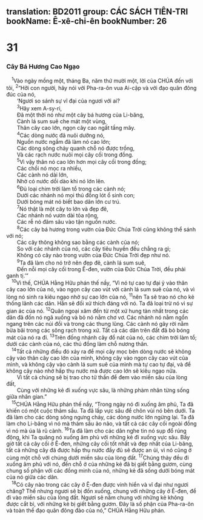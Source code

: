 translation: BD2011
group: CÁC SÁCH TIÊN-TRI
bookName: Ê-xê-chi-ên 
bookNumber: 26
-------

<div class="title"><h1>31</h1><h3>Cây Bá Hương Cao Ngạo</h3></div>
<span class="verse exe_31_1"> <sup>1</sup>Vào ngày mồng một, tháng Ba, năm thứ mười một, lời của CHÚA đến với tôi, </span>
<span class="verse exe_31_2"><sup>2</sup>“Hỡi con người, hãy nói với Pha-ra-ôn vua Ai-cập và với đạo quân đông đúc của nó,<br/>  ‘Ngươi so sánh sự vĩ đại của ngươi với ai? <br/></span>
<span class="verse exe_31_3">  <sup>3</sup>Hãy xem A-sy-ri, <br/>  Ðã một thời nó như một cây bá hương của Li-băng, <br/>  Cành lá sum suê che mát một vùng, <br/>  Thân cây cao lớn, ngọn cây cao ngất tầng mây.<br/></span>
<span class="verse exe_31_4">  <sup>4</sup>Các dòng nước đã nuôi dưỡng nó, <br/>  Nguồn nước ngầm đã làm nó cao lớn; <br/>  Các dòng sông chảy quanh chỗ nó được trồng, <br/>  Và các rạch nước nuôi mọi cây cối trong đồng.<br/></span>
<span class="verse exe_31_5">  <sup>5</sup>Vì vậy thân nó cao lớn hơn mọi cây cối trong đồng;<br/>  Các chồi nó mọc ra nhiều, <br/>  Các cành nó dài lớn, <br/>  Nhờ có nước dồi dào khi nó lớn lên.<br/></span>
<span class="verse exe_31_6">  <sup>6</sup>Ðủ loại chim trời làm tổ trong các cành nó;<br/>  Dưới các nhánh nó mọi thú đồng lót ổ sinh con;<br/>  Dưới bóng mát nó biết bao dân lớn cư trú.<br/></span>
<span class="verse exe_31_7">  <sup>7</sup>Nó thật là một cây to lớn và đẹp đẽ, <br/>  Các nhánh nó vươn dài tỏa rộng, <br/>  Các rễ nó đâm sâu vào tận nguồn nước.<br/></span>
<span class="verse exe_31_8">  <sup>8</sup>Các cây bá hương trong vườn của Ðức Chúa Trời cũng không thể sánh với nó;<br/>  Các cây thông không sao bằng các cành của nó;<br/>  So với các nhánh của nó, các cây tiêu huyền đều chẳng ra gì;<br/>  Không có cây nào trong vườn của Ðức Chúa Trời đẹp như nó.<br/></span>
<span class="verse exe_31_9">  <sup>9</sup>Ta đã làm cho nó trở nên đẹp đẽ, cành lá sum suê, <br/>  Ðến nỗi mọi cây cối trong Ê-đen, vườn của Ðức Chúa Trời, đều phải ganh tị.’”<br/></span>
<span class="verse exe_31_10"> <sup>10</sup>Vì thế, CHÚA Hằng Hữu phán thế nầy, “Vì nó tự cao tự đại ỷ vào thân cây cao lớn của nó, vào ngọn cây cao vút với cành lá sum suê của nó, và vì lòng nó sinh ra kiêu ngạo nhờ sự cao lớn của nó, </span>
<span class="verse exe_31_11"><sup>11</sup>nên Ta sẽ trao nó cho kẻ thống lãnh các dân. Hắn sẽ đối xử thích đáng với nó. Ta đã loại trừ nó vì sự gian ác của nó. </span>
<span class="verse exe_31_12"><sup>12</sup>Quân ngoại xâm đến từ một xứ hung tàn nhất trong các dân đã đốn nó ngã xuống và bỏ nó nằm chơ vơ. Các nhánh nó nằm ngổn ngang trên các núi đồi và trong các thung lũng. Các cành nó gãy rời nằm bừa bãi trong các sông rạch trong xứ. Tất cả các dân trên đất đã bỏ bóng mát của nó ra đi. </span>
<span class="verse exe_31_13"><sup>13</sup>Trên đống nhánh cây đổ nát của nó, các chim trời làm tổ; dưới các cành của nó, các thú đồng làm chỗ nương thân.<br/></span>
<span class="verse exe_31_14"> <sup>14</sup>Tất cả những điều đó xảy ra để mọi cây mọc bên dòng nước sẽ không cậy vào thân cây cao lớn của mình, không cậy vào ngọn cây cao vút của mình, và không cậy vào cành lá sum suê của mình mà tự cao tự đại, và để không cây nào nhờ hấp thụ nước mà được cao lớn sẽ kiêu ngạo nữa.<br/>  Vì tất cả chúng sẽ bị trao cho tử thần để đem vào miền sâu của lòng đất,<br/>  Cùng với những kẻ đi xuống vực sâu, là những phàm nhân từng sống giữa nhân gian.”<br/></span>
<span class="verse exe_31_15"> <sup>15</sup>CHÚA Hằng Hữu phán thế nầy, “Trong ngày nó đi xuống âm phủ, Ta đã khiến có một cuộc thảm sầu. Ta đã lấp vực sâu để chôn vùi nó bên dưới. Ta đã làm cho các dòng sông ngưng chảy, các dòng nước lớn ngừng lại. Ta đã làm cho Li-băng vì nó mà thảm sầu ảo não, và tất cả các cây cối ngoài đồng vì nó mà úa lá rũ cành. </span>
<span class="verse exe_31_16"><sup>16</sup>Ta đã làm cho các dân nghe tin nó sụp đổ rúng động, khi Ta quăng nó xuống âm phủ với những kẻ đi xuống vực sâu. Bấy giờ tất cả cây cối ở Ê-đen, những cây cối tốt nhất và đẹp nhất của Li-băng, tất cả những cây đã được hấp thụ nước đầy đủ sẽ được an ủi, vì nó cũng ở cùng một chỗ với chúng dưới miền sâu của lòng đất. </span>
<span class="verse exe_31_17"><sup>17</sup>Chúng thảy đều đi xuống âm phủ với nó, đến chỗ ở của những kẻ đã bị giết bằng gươm, cùng chung số phận với các đồng minh của nó, những kẻ đã sống dưới bóng mát của nó giữa các dân.<br/></span>
<span class="verse exe_31_18"> <sup>18</sup>Có cây nào trong các cây ở Ê-đen được vinh hiển và vĩ đại như ngươi chăng? Thế nhưng ngươi sẽ bị đốn xuống, chung với những cây ở Ê-đen, để đi vào miền sâu của lòng đất. Ngươi sẽ nằm chung với những kẻ không được cắt bì, với những kẻ bị giết bằng gươm. Ðây là số phận của Pha-ra-ôn và toàn thể đạo quân đông đảo của nó,” CHÚA Hằng Hữu phán.<br/></span>
